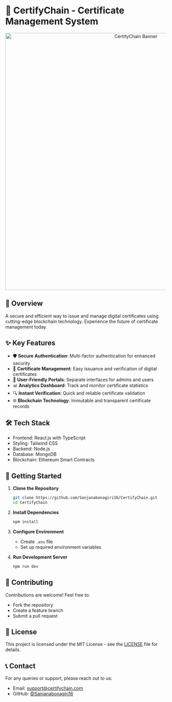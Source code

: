 # 🔐 CertifyChain - Certificate Management System

<div align="center">
  <img src="./screenshots/Certification.png" alt="CertifyChain Banner" width="800"/>
</div>

## 🚀 Overview

A secure and efficient way to issue and manage digital certificates using cutting-edge blockchain technology. Experience the future of certificate management today.

## ✨ Key Features

- 🛡️ **Secure Authentication**: Multi-factor authentication for enhanced security
- 📜 **Certificate Management**: Easy issuance and verification of digital certificates
- 👥 **User-Friendly Portals**: Separate interfaces for admins and users
- 📊 **Analytics Dashboard**: Track and monitor certificate statistics
- 🔍 **Instant Verification**: Quick and reliable certificate validation
- 🌐 **Blockchain Technology**: Immutable and transparent certificate records

## 🛠️ Tech Stack

- Frontend: React.js with TypeScript
- Styling: Tailwind CSS
- Backend: Node.js
- Database: MongoDB
- Blockchain: Ethereum Smart Contracts

## 🚀 Getting Started

1. **Clone the Repository**
   ```bash
   git clone https://github.com/Sanjanabonagiri16/CertifyChain.git
   cd CertifyChain
   ```

2. **Install Dependencies**
   ```bash
   npm install
   ```

3. **Configure Environment**
   - Create `.env` file
   - Set up required environment variables

4. **Run Development Server**
   ```bash
   npm run dev
   ```

## 📸 Contributing

Contributions are welcome! Feel free to:
- Fork the repository
- Create a feature branch
- Submit a pull request

## 📄 License

This project is licensed under the MIT License - see the [LICENSE](LICENSE) file for details.

## 📞 Contact

For any queries or support, please reach out to us:
- Email: support@certifychain.com
- GitHub: [@Sanjanabonagiri16](https://github.com/Sanjanabonagiri16) 